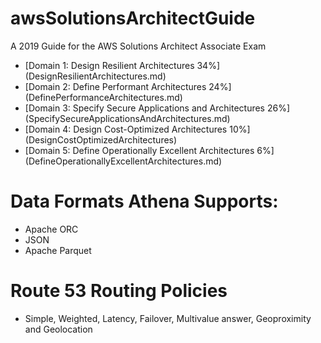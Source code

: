 # awsSolutionsArchitectGuide
A 2019 Guide for the AWS Solutions Architect Associate Exam



- [Domain 1: Design Resilient Architectures 34%] (DesignResilientArchitectures.md)
- [Domain 2: Define Performant Architectures 24%] (DefinePerformanceArchitectures.md)
- [Domain 3: Specify Secure Applications and Architectures 26%] (SpecifySecureApplicationsAndArchitectures.md)
- [Domain 4: Design Cost-Optimized Architectures 10%] (DesignCostOptimizedArchitectures) 
- [Domain 5: Define Operationally Excellent Architectures 6%] (DefineOperationallyExcellentArchitectures.md)


# Data Formats Athena Supports:
- Apache ORC
- JSON
- Apache Parquet

# Route 53 Routing Policies
- Simple, Weighted, Latency, Failover, Multivalue answer, Geoproximity and Geolocation


